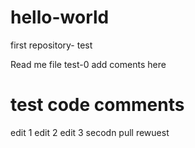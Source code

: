 hello-world
===========

first repository- test


Read  me file test-0 add coments here

# test code comments
edit 1
edit 2
edit 3 secodn pull rewuest
